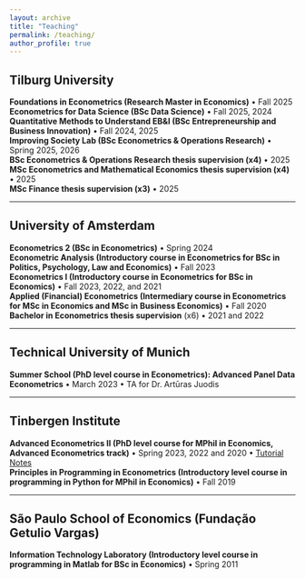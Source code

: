 ```yaml
---
layout: archive
title: "Teaching"
permalink: /teaching/
author_profile: true
---
```

## Tilburg University

**Foundations in Econometrics (Research Master in Economics)** &bull; Fall 2025  
**Econometrics for Data Science (BSc Data Science)** &bull; Fall 2025, 2024  
**Quantitative Methods to Understand EB&I (BSc Entrepreneurship and Business Innovation)** &bull; Fall 2024, 2025  
**Improving Society Lab (BSc Econometrics & Operations Research)** &bull; Spring 2025, 2026  
**BSc Econometrics \& Operations Research thesis supervision (x4)** &bull; 2025  
**MSc Econometrics and Mathematical Economics thesis supervision (x4)** &bull; 2025  
**MSc Finance thesis supervision (x3)** • 2025  

---
## University of Amsterdam

**Econometrics 2 (BSc in Econometrics)** &bull; Spring 2024  
**Econometric Analysis (Introductory course in Econometrics for BSc in Politics, Psychology, Law and Economics)** &bull; Fall 2023  
**Econometrics I (Introductory course in Econometrics for BSc in Economics)** &bull; Fall 2023, 2022, and 2021  
**Applied (Financial) Econometrics (Intermediary course in Econometrics for MSc in Economics and MSc in Business Economics)** &bull; Fall 2020  
**Bachelor in Econometrics thesis supervision** (x6) &bull; 2021 and 2022  

---
## Technical University of Munich

**Summer School (PhD level course in Econometrics): Advanced Panel Data Econometrics** &bull; March 2023 &bull; TA for Dr. Artūras Juodis  

---
## Tinbergen Institute

**Advanced Econometrics II (PhD level course for MPhil in Economics, Advanced Econometrics track)** &bull; Spring 2023, 2022 and 2020 &bull; [Tutorial Notes](http://gabrielaszini.github.io/files/Notes_Tutorials__Advanced_Econometrics_II_2022.pdf)  
**Principles in Programming in Econometrics (Introductory level course in programming in Python for MPhil in Economics)** &bull; Fall 2019  

---
## São Paulo School of Economics (Fundação Getulio Vargas)

**Information Technology Laboratory (Introductory level course in programming in Matlab for BSc in Economics)** &bull; Spring 2011  


